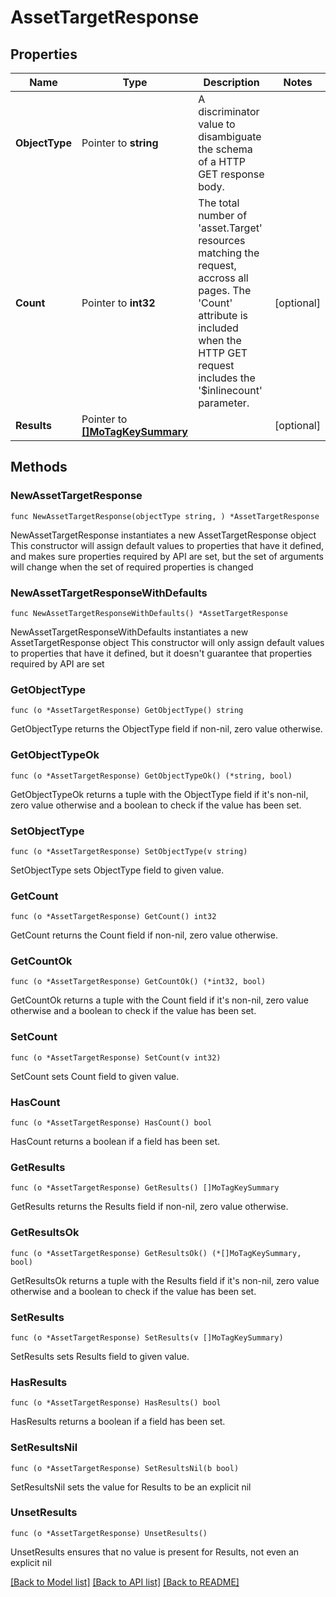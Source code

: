 # AssetTargetResponse

## Properties

Name | Type | Description | Notes
------------ | ------------- | ------------- | -------------
**ObjectType** | Pointer to **string** | A discriminator value to disambiguate the schema of a HTTP GET response body. | 
**Count** | Pointer to **int32** | The total number of &#39;asset.Target&#39; resources matching the request, accross all pages. The &#39;Count&#39; attribute is included when the HTTP GET request includes the &#39;$inlinecount&#39; parameter. | [optional] 
**Results** | Pointer to [**[]MoTagKeySummary**](MoTagKeySummary.md) |  | [optional] 

## Methods

### NewAssetTargetResponse

`func NewAssetTargetResponse(objectType string, ) *AssetTargetResponse`

NewAssetTargetResponse instantiates a new AssetTargetResponse object
This constructor will assign default values to properties that have it defined,
and makes sure properties required by API are set, but the set of arguments
will change when the set of required properties is changed

### NewAssetTargetResponseWithDefaults

`func NewAssetTargetResponseWithDefaults() *AssetTargetResponse`

NewAssetTargetResponseWithDefaults instantiates a new AssetTargetResponse object
This constructor will only assign default values to properties that have it defined,
but it doesn't guarantee that properties required by API are set

### GetObjectType

`func (o *AssetTargetResponse) GetObjectType() string`

GetObjectType returns the ObjectType field if non-nil, zero value otherwise.

### GetObjectTypeOk

`func (o *AssetTargetResponse) GetObjectTypeOk() (*string, bool)`

GetObjectTypeOk returns a tuple with the ObjectType field if it's non-nil, zero value otherwise
and a boolean to check if the value has been set.

### SetObjectType

`func (o *AssetTargetResponse) SetObjectType(v string)`

SetObjectType sets ObjectType field to given value.


### GetCount

`func (o *AssetTargetResponse) GetCount() int32`

GetCount returns the Count field if non-nil, zero value otherwise.

### GetCountOk

`func (o *AssetTargetResponse) GetCountOk() (*int32, bool)`

GetCountOk returns a tuple with the Count field if it's non-nil, zero value otherwise
and a boolean to check if the value has been set.

### SetCount

`func (o *AssetTargetResponse) SetCount(v int32)`

SetCount sets Count field to given value.

### HasCount

`func (o *AssetTargetResponse) HasCount() bool`

HasCount returns a boolean if a field has been set.

### GetResults

`func (o *AssetTargetResponse) GetResults() []MoTagKeySummary`

GetResults returns the Results field if non-nil, zero value otherwise.

### GetResultsOk

`func (o *AssetTargetResponse) GetResultsOk() (*[]MoTagKeySummary, bool)`

GetResultsOk returns a tuple with the Results field if it's non-nil, zero value otherwise
and a boolean to check if the value has been set.

### SetResults

`func (o *AssetTargetResponse) SetResults(v []MoTagKeySummary)`

SetResults sets Results field to given value.

### HasResults

`func (o *AssetTargetResponse) HasResults() bool`

HasResults returns a boolean if a field has been set.

### SetResultsNil

`func (o *AssetTargetResponse) SetResultsNil(b bool)`

 SetResultsNil sets the value for Results to be an explicit nil

### UnsetResults
`func (o *AssetTargetResponse) UnsetResults()`

UnsetResults ensures that no value is present for Results, not even an explicit nil

[[Back to Model list]](../README.md#documentation-for-models) [[Back to API list]](../README.md#documentation-for-api-endpoints) [[Back to README]](../README.md)


